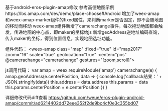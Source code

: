 基于android-eros-plugin-amap修改
参考高德地图示例https://lbs.amap.com/dev/demo/place-choose#Android
增加了weex-amap和weex-amap-marker组件的fixed属性，来判断marker是否固定，即不会随地图的移动而移动
weex-amap组件新增了camerachange事件，每次拖动地图都会触发，传递地图的中心点，即maker的坐标给js
新增geoAddress逆地址编码查询，传入maker的坐标，得到位置信息，实现地图选址功能。


组件代码：
<weex-amap class="map" :fixed="true" id="map2017" zoom="16" scale="true" geolocation="true" :center="pos" @camerachange="camerachange" gestures="[zoom,scroll]">
      <weex-amap-marker :fixed="true" :position="point.position" :title="point.title" :icon="point.icon"></weex-amap-marker>
</weex-amap>

js调用代码：
var amap = weex.requireModule('amap')
camerachange(e) {
  amap.geoAddress(e.centerPosition, data => {
    console.log('callback结果：' + JSON.stringify(data))
    this.address = data.address
    this.params = data
    this.params.centerPosition = e.centerPosition
  })
}

详细修改代码diff查看
https://github.com/weue/eros-plugin-android-amap/commit/ad6214402dd72eee352f2de9bc4cf0e3c355bd07